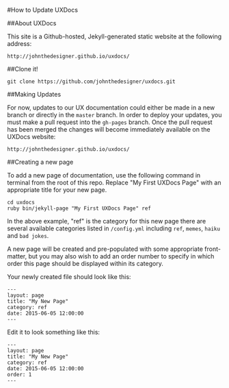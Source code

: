 #How to Update UXDocs

##About UXDocs

This site is a Github-hosted, Jekyll-generated static website at the following address:

    http://johnthedesigner.github.io/uxdocs/

##Clone it!

    git clone https://github.com/johnthedesigner/uxdocs.git
    
##Making Updates

For now, updates to our UX documentation could either be made in a new branch or directly in the `master` branch. In order to deploy your updates, you must make a pull request into the `gh-pages` branch. Once the pull request has been merged the changes will become immediately available on the UXDocs website:

    http://johnthedesigner.github.io/uxdocs/

##Creating a new page

To add a new page of documentation, use the following command in terminal from the root of this repo. Replace "My First UXDocs Page" with an appropriate title for your new page. 

    cd uxdocs
    ruby bin/jekyll-page "My First UXDocs Page" ref
    
In the above example, "ref" is the category for this new page there are several available categories listed in `/config.yml` including `ref`, `memes`, `haiku` and `bad jokes`.

A new page will be created and pre-populated with some appropriate front-matter, but you may also wish to add an order number to specify in which order this page should be displayed within its category.

Your newly created file should look like this:

    ---
    layout: page
    title: "My New Page"
    category: ref
    date: 2015-06-05 12:00:00
    ---
    
Edit it to look something like this:

    ---
    layout: page
    title: "My New Page"
    category: ref
    date: 2015-06-05 12:00:00
    order: 1
    ---